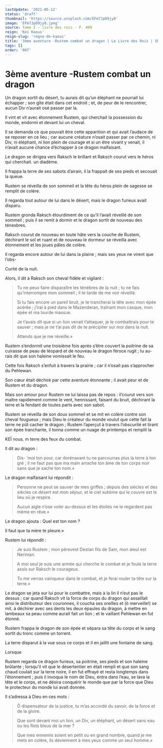 ```yaml
---
lastUpdate: '2021-05-12'
status: 'draft'
thumbnail: 'https://source.unsplash.com/EFm7JpD9jy8'
image: 'EFm7JpD9jy8.jpeg'
source: tome I - livre des rois - P. 409
reign: 'Keï Kaous'
reign-slug: 'regne-de-kaous'
title: '3ème aventure -Rustem combat un dragon | Le Livre des Rois | Shâhnâmeh'
tags: []
order: '007'
---
```


# 3ème aventure -Rustem combat un dragon

Un dragon sortit du désert, tu aurais dit qu’un éléphant ne pourrait lui échapper ; son gîte était dans cet endroit ; et, de peur de le rencontrer, aucun Div n’aurait osé passer par la.

Il vint et vit avec étonnement Rustem, qui cherchait la possession du monde, endormi et devant lui un cheval.

Il se demanda ce que pouvait être cette apparition et qui avait l’audace de se reposer en ce lieu ; car aucune créature n’osait passer par ce chemin, ni Div, ni éléphant, ni lion plein de courage et si un être vivant y venait, il n’avait aucune chance d’échapper à ce dragon malfaisant.

Le dragon se dirigea vers Raksch le brillant et Raksch courut vers le héros qui cherchait. un diadème.

Il frappa la terre de ses sabots d’airain, il la frappait de ses pieds et secouait la queue.

Rustem se réveilla de son sommeil et la tête du héros plein de sagesse se remplit de colère.

Il regarda tout autour de lui dans le désert, mais le dragon furieux avait disparu.

Rustem gronda Raksch étourdiment de ce qu’il l’avait réveillé de son sommeil ; puis il se remit à dormir et le dragon sortit de nouveau des ténesbres.

Raksch courut de nouveau en toute hâte vers la couche de Rustem, déchirant le sol et ruant et de nouveau le dormeur se réveilla avec étonnement et les joues pâles de colère.

Il regarda encore autour de lui dans la plaine ; mais ses yeux ne virent que l’obs-

Curité de la nuit.

Alors, il dit à Raksch son cheval fidèle et vigilant :

> Tu ne peux faire disparaître les ténèbres de la nuit ; tu ne fais qu’interrompre mon sommeil ; il te tarde de me voir réveillé.
>
> Si tu fais encore un pareil bruit, je te trancherai la tête avec mon épée acérée ; j’irai à pied dans le Mazenderan, traînant mon casque, mon épée et ma lourde massue.
>
> Je t’avais dit que si un lion venait t’attaquer, je le combattrais pour te sauver ; mais je ne t’ai pas dit de te précipiter sur moi dans la nuit.
>
> Attends que je me réveille.»

Rustem s’endormit une troisième fois après s’être couvert la poitrine de sa cuirasse de peau de léopard et de nouveau le dragon féroce rugit ; tu au-rais dit que son haleine vomissait le feu.

Cette fois Raksch s’enfuit à travers la prairie ; car il n’osait pas s’approcher du Pehlewan.

Son cœur était déchiré par cette aventure étonnante ; il avait peur et de Rustem et du dragon.

Mais son amour pour Rustem ne lui laissa pas de repos : il’courut vers son maître rapidement comme le vent, hennissant, faisant du bruit, déchirant la terre et la fendant de toutes parts avec son sabot.

Rustem se réveilla de son doux sommeil et se mit en colère contre son cheval fougueux ; mais Dieu le créateur du monde voulut que cette fait la terre ne pût cacher le dragon ; Rustem l’aperçut à travers l’obscurité et tirant son épée tranchante, il tonna comme un nuage de printemps et remplit la

KEÏ nous. m terre des feux du combat.

Il dit au dragon :

> Dis-
’moi ton pour, car dorénavant tu ne parcourras plus la terre à ton gré ; il ne faut pas que ma main arrache ton âme de ton corps noir sans que je sache ton nom.»

Le dragon malfaisant lui répondit :

> Personne ne peut se sauver de mes griffes ; depuis des siècles et des siècles ce désert est mon séjour, et le ciel sublime qui le couvre est le lieu où je respire.
>
> Aucun aigle n’ose voler au-dessus et les étoiles ne le regardent pas même en rêve.»

Le dragon ajouta : Quel est ton nom ?

Il faut que ta mère te pleure.»

Rustem lui répondit :

> Je suis Rustem ; mon pèrevest Destan fils de Sam, mon aïeul est Neriman.
>
> A moi seul je suis une armée qui cherche le combat et je foule la terre assis sur Raksch le courageux.
>
> Tu me verras vainqueur dans le combat, et je ferai rouler ta tête sur la terre.»

Le dragon se jeta sur lui pour le combattre, mais à la lin il n’eut pas le dessus ; car quand Raksch vit la force de corps du dragon qui assaillait ainsi le distributeur des couronnes, il coucha ses oreilles et (ô merveille!) se mit. à déchirer avec ses dents les deux épaules du dragon, à mettre en lambeaux sa peau comme aurait fait un lion ; et le vaillant Pehlewan en fut étonné.

Rustem frappa le dragon de son épée et sépara sa tête du corps et le sang sortit du tronc comme un torrent.

La terre disparut à la vue sous ce corps et il en jaillit une fontaine de sang.

Lorsque

Rustem regarda ce dragon furieux, sa poitrine, ses pieds et son haleine brûlante ; lorsqu’il vit que le désertentier en était rempli et que son sang chaud coulait sur la terre noire, il en fut effrayé et resta longtemps dans l’étonnement ; puis il invoqua le nom de Dieu, entra dans l’eau, se lava la tête et le corps, et ne désira conquérir le monde que par la force que Dieu le protecteur du monde lui avait donnée.

Il s’adressa à Dieu en ces mots :

> Ô dispensateur de la justice, tu m’as accordé du savoir, de la force et de la gloire.
>
> Que sont devant moi un lion, un Div, un éléphant, un désert sans eau ou les flots bleus de la mer ?
>
> Que mes ennemis soient en petit ou en grand nombre, quand je me mets en colère, ils deviennent à mes yeux comme un seul homme.»
